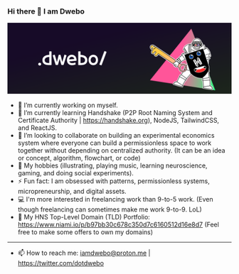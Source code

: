 ### Hi there 👋 I am Dwebo

![dwebonewversion](/public/ghbanner.png)



- 🔭 I’m currently working on myself.
- 🌱 I’m currently learning Handshake (P2P Root Naming System and Certificate Authority | https://handshake.org), NodeJS, TailwindCSS, and ReactJS.
- 👯 I’m looking to collaborate on building an experimental economics system where everyone can build a permissionless space to work together without depending on centralized authority. (It can be an idea or concept, algorithm, flowchart, or code)
- 💬 My hobbies (illustrating, playing music, learning neuroscience, gaming, and doing social experiments).
- ⚡ Fun fact: I am obsessed with patterns, permissionless systems, micropreneurship, and digital assets.
- 💻 I'm more interested in freelancing work than 9-to-5 work. (Even though freelancing can sometimes make me work 9-to-9. LoL)
- 🤝 My HNS Top-Level Domain (TLD) Portfolio: https://www.niami.io/p/b97bb30c678c350d7c6160512d16e8d7 (Feel free to make some offers to own my domains)

***
- 📫 How to reach me: iamdwebo@proton.me | https://twitter.com/dotdwebo
